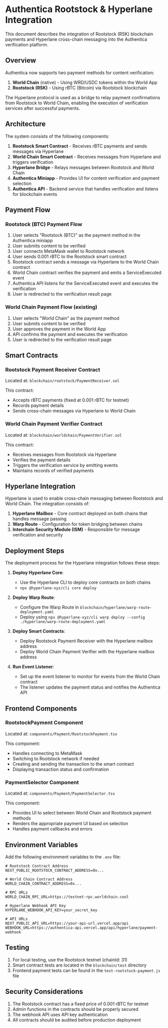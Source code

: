 # Authentica Rootstock & Hyperlane Integration

This document describes the integration of Rootstock (RSK) blockchain payments and Hyperlane cross-chain messaging into the Authentica verification platform.

## Overview

Authentica now supports two payment methods for content verification:

1. **World Chain** (native) - Using WRD/USDC tokens within the World App
2. **Rootstock (RSK)** - Using rBTC (Bitcoin) via Rootstock blockchain

The Hyperlane protocol is used as a bridge to relay payment confirmations from Rootstock to World Chain, enabling the execution of verification services after successful payments.

## Architecture

The system consists of the following components:

1. **Rootstock Smart Contract** - Receives rBTC payments and sends messages via Hyperlane
2. **World Chain Smart Contract** - Receives messages from Hyperlane and triggers verification
3. **Hyperlane Bridge** - Relays messages between Rootstock and World Chain
4. **Authentica Miniapp** - Provides UI for content verification and payment selection
5. **Authentica API** - Backend service that handles verification and listens for blockchain events

## Payment Flow

### Rootstock (BTC) Payment Flow

1. User selects "Rootstock (BTC)" as the payment method in the Authentica miniapp
2. User submits content to be verified
3. User connects MetaMask wallet to Rootstock network
4. User sends 0.001 rBTC to the Rootstock smart contract
5. Rootstock contract sends a message via Hyperlane to the World Chain contract
6. World Chain contract verifies the payment and emits a ServiceExecuted event
7. Authentica API listens for the ServiceExecuted event and executes the verification
8. User is redirected to the verification result page

### World Chain Payment Flow (existing)

1. User selects "World Chain" as the payment method
2. User submits content to be verified
3. User approves the payment in the World App
4. API confirms the payment and executes the verification
5. User is redirected to the verification result page

## Smart Contracts

### Rootstock Payment Receiver Contract

Located at: `blockchain/rootstock/PaymentReceiver.sol`

This contract:
- Accepts rBTC payments (fixed at 0.001 rBTC for testnet)
- Records payment details
- Sends cross-chain messages via Hyperlane to World Chain

### World Chain Payment Verifier Contract

Located at: `blockchain/worldchain/PaymentVerifier.sol`

This contract:
- Receives messages from Rootstock via Hyperlane
- Verifies the payment details
- Triggers the verification service by emitting events
- Maintains records of verified payments

## Hyperlane Integration

Hyperlane is used to enable cross-chain messaging between Rootstock and World Chain. The integration consists of:

1. **Hyperlane Mailbox** - Core contract deployed on both chains that handles message passing
2. **Warp Route** - Configuration for token bridging between chains
3. **Interchain Security Module (ISM)** - Responsible for message verification and security

## Deployment Steps

The deployment process for the Hyperlane integration follows these steps:

1. **Deploy Hyperlane Core**:
   - Use the Hyperlane CLI to deploy core contracts on both chains
   - `npx @hyperlane-xyz/cli core deploy`

2. **Deploy Warp Route**:
   - Configure the Warp Route in `blockchain/hyperlane/warp-route-deployment.yaml`
   - Deploy using `npx @hyperlane-xyz/cli warp deploy --config ./hyperlane/warp-route-deployment.yaml`

3. **Deploy Smart Contracts**:
   - Deploy Rootstock Payment Receiver with the Hyperlane mailbox address
   - Deploy World Chain Payment Verifier with the Hyperlane mailbox address

4. **Run Event Listener**:
   - Set up the event listener to monitor for events from the World Chain contract
   - The listener updates the payment status and notifies the Authentica API

## Frontend Components

### RootstockPayment Component

Located at: `components/Payment/RootstockPayment.tsx`

This component:
- Handles connecting to MetaMask
- Switching to Rootstock network if needed
- Creating and sending the transaction to the smart contract
- Displaying transaction status and confirmation

### PaymentSelector Component

Located at: `components/Payment/PaymentSelector.tsx`

This component:
- Provides UI to select between World Chain and Rootstock payment methods
- Renders the appropriate payment UI based on selection
- Handles payment callbacks and errors

## Environment Variables

Add the following environment variables to the `.env` file:

```
# Rootstock Contract Address
NEXT_PUBLIC_ROOTSTOCK_CONTRACT_ADDRESS=0x...

# World Chain Contract Address
WORLD_CHAIN_CONTRACT_ADDRESS=0x...

# RPC URLs
WORLD_CHAIN_RPC_URL=https://testnet-rpc.worldchain.cool

# Hyperlane Webhook API Key
HYPERLANE_WEBHOOK_API_KEY=your_secret_key

# API URLs
NEXT_PUBLIC_API_URL=https://your-api-url.vercel.app/api
WEBHOOK_URL=https://authentica-api.vercel.app/api/hyperlane/payment-webhook
```

## Testing

1. For local testing, use the Rootstock testnet (chainId: 31)
2. Smart contract tests are located in the `blockchain/test` directory
3. Frontend payment tests can be found in the `test-rootstock-payment.js` file

## Security Considerations

1. The Rootstock contract has a fixed price of 0.001 rBTC for testnet
2. Admin functions in the contracts should be properly secured
3. The webhook API uses API key authentication
4. All contracts should be audited before production deployment 